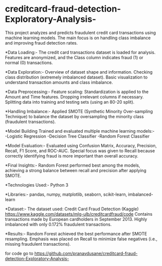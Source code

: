 # creditcard-fraud-detection-Exploratory-Analysis-
This project analyzes and predicts fraudulent credit card transactions using machine learning models. The main focus is on handling class imbalance and improving fraud detection rates.

*Data Loading:-
The credit card transactions dataset is loaded for analysis. Features are anonymized, and the Class column indicates fraud (1) or normal (0) transactions.

*Data Exploration:-
Overview of dataset shape and information.
Checking class distribution (extremely imbalanced dataset).
Basic visualization to understand transaction amounts and class imbalance.

*Data Preprocessing:-
Feature scaling: Standardization is applied to the Amount and Time features.
Dropping irrelevant columns if necessary.
Splitting data into training and testing sets (using an 80-20 split).

*Handling Imbalance:-
Applied SMOTE (Synthetic Minority Over-sampling Technique) to balance the dataset by oversampling the minority class (fraudulent transactions).

*Model Building Trained and evaluated multiple machine learning models:-
-Logistic Regression
-Decision Tree Classifier
-Random Forest Classifier

*Model Evaluation:-
Evaluated using Confusion Matrix, Accuracy, Precision, Recall, F1 Score, and ROC-AUC.
Special focus was given to Recall because correctly identifying fraud is more important than overall accuracy.

*Final Insights:-
Random Forest performed best among the models, achieving a strong balance between recall and precision after applying SMOTE.

*Technologies Used:-
Python 3

*Libraries:-
pandas, numpy, matplotlib, seaborn, scikit-learn, imbalanced-learn

*Dataset:-
The dataset used: Credit Card Fraud Detection (Kaggle)
https://www.kaggle.com/datasets/mlg-ulb/creditcardfraud/code
Contains transactions made by European cardholders in September 2013.
Highly imbalanced with only 0.172% fraudulent transactions.

*Results:-
Random Forest achieved the best performance after SMOTE resampling.
Emphasis was placed on Recall to minimize false negatives (i.e., missing fraudulent transactions).


for code go to https://github.com/pranavdusane/creditcard-fraud-detection-Exploratory-Analysis-
